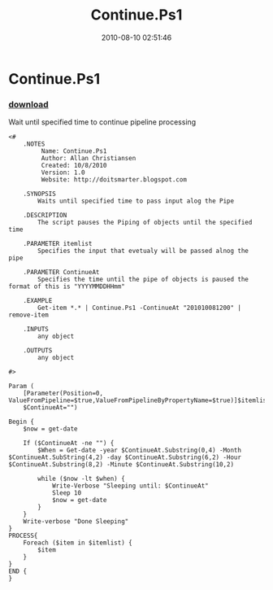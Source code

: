 ﻿---
pid:            2056
poster:         Allan Christiansen
title:          Continue.Ps1
date:           2010-08-10 02:51:46
format:         text
parent:         0
parent:         0

---

# Continue.Ps1

### [download](2056.txt)

Wait until specified time to continue pipeline processing

```text
<#
    .NOTES
         Name: Continue.Ps1
         Author: Allan Christiansen
         Created: 10/8/2010
         Version: 1.0
         Website: http://doitsmarter.blogspot.com
        
    .SYNOPSIS
        Waits until specified time to pass input alog the Pipe
 
    .DESCRIPTION
        The script pauses the Piping of objects until the specified time
 
    .PARAMETER itemlist
        Specifies the input that evetualy will be passed alnog the pipe
     
    .PARAMETER ContinueAt
        Specifies the time until the pipe of objects is paused the format of this is "YYYYMMDDHHmm"
 
    .EXAMPLE
        Get-item *.* | Continue.Ps1 -ContinueAt "201010081200" | remove-item
 
    .INPUTS
        any object
 
    .OUTPUTS
        any object
        
#>

Param (	
    [Parameter(Position=0, ValueFromPipeline=$true,ValueFromPipelineByPropertyName=$true)]$itemlist,
    $ContinueAt="")

Begin {
    $now = get-date

    If ($ContinueAt -ne "") {
        $When = Get-date -year $ContinueAt.Substring(0,4) -Month $ContinueAt.SubString(4,2) -day $ContinueAt.Substring(6,2) -Hour $ContinueAt.Substring(8,2) -Minute $ContinueAt.Substring(10,2)

        while ($now -lt $when) {
            Write-Verbose "Sleeping until: $ContinueAt"
            Sleep 10
            $now = get-date
        }
    }
    Write-verbose "Done Sleeping"
}
PROCESS{
    Foreach ($item in $itemlist) {
        $item
    }
}
END {
}   
```
